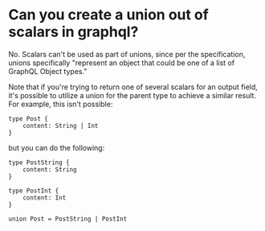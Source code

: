 # Can you create a union out of scalars in graphql?

No. Scalars can't be used as part of unions, since per the specification, unions specifically "represent an object that could be one of a list of GraphQL Object types."

Note that if you're trying to return one of several scalars for an output field, it's possible to utilize a union for the parent type to achieve a similar result. For example, this isn't possible:

	type Post {
  		content: String | Int
	}

but you can do the following:

	type PostString {
  		content: String
	}

	type PostInt {
  		content: Int
	}

	union Post = PostString | PostInt

